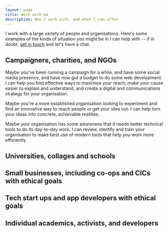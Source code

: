 ```yaml
---
layout: page
title: Work with me
description: Who I work with, and what I can offer
---
```


I work with a large variety of people and organisations. Here's some examples of the kinds of situation you might be in I can help with -- if in doubt, [get in touch](/contact) and let's have a chat.

## Campaigners, charities, and NGOs

Maybe you've been running a campaign for a while, and have some social media presence, and have now got a budget to do some web development. I can help you find effective ways to maximise your reach, make your cause easier to explain and understand, and create a digital and communications strategy for your organisation.

Maybe you're a more established organisation looking to experiment and find an innovative way to reach people or get your idea out. I can help turn your ideas into concrete, achievable realities.

Maybe your organisation has some awareness that it needs better technical tools to do its day-to-day work. I can review, identify and train your organisation to make best use of modern tools that help you work more efficiently.

## Universities, collages and schools



## Small businesses, including co-ops and CICs with ethical goals

## Tech start ups and app developers with ethical goals

## Individual academics, activists, and developers
